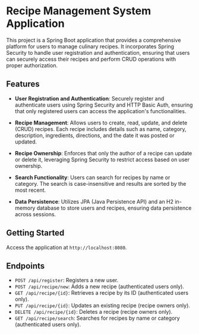 # Recipe Management System Application

This project is a Spring Boot application that provides a comprehensive platform for users to manage culinary recipes. It incorporates Spring Security to handle user registration and authentication, ensuring that users can securely access their recipes and perform CRUD operations with proper authorization.

## Features

- **User Registration and Authentication**: Securely register and authenticate users using Spring Security and HTTP Basic Auth, ensuring that only registered users can access the application's functionalities.

- **Recipe Management**: Allows users to create, read, update, and delete (CRUD) recipes. Each recipe includes details such as name, category, description, ingredients, directions, and the date it was posted or updated.

- **Recipe Ownership**: Enforces that only the author of a recipe can update or delete it, leveraging Spring Security to restrict access based on user ownership.

- **Search Functionality**: Users can search for recipes by name or category. The search is case-insensitive and results are sorted by the most recent.

- **Data Persistence**: Utilizes JPA (Java Persistence API) and an H2 in-memory database to store users and recipes, ensuring data persistence across sessions.

## Getting Started

Access the application at `http://localhost:8080`.

## Endpoints

- `POST /api/register`: Registers a new user.
- `POST /api/recipe/new`: Adds a new recipe (authenticated users only).
- `GET /api/recipe/{id}`: Retrieves a recipe by its ID (authenticated users only).
- `PUT /api/recipe/{id}`: Updates an existing recipe (recipe owners only).
- `DELETE /api/recipe/{id}`: Deletes a recipe (recipe owners only).
- `GET /api/recipe/search`: Searches for recipes by name or category (authenticated users only).
